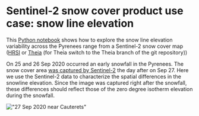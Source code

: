 # Sentinel-2 snow cover product use case: snow line elevation
This [Python notebook](https://github.com/sgascoin/snowLineElevation/blob/main/snowLineElevationWithCloud.ipynb) shows how to explore the snow line elevation variability across the Pyrenees range 
from a Sentinel-2 snow cover map ([HRSI](https://land.copernicus.eu/pan-european/biophysical-parameters/high-resolution-snow-and-ice-monitoring) or 
[Theia](https://theia.cnes.fr) (for Theia switch to the Theia branch of the git repository))

On 25 and 26 Sep 2020 occurred an early snowfall in the Pyrenees. 
The snow cover area [was captured by Sentinel-2](https://labo.obs-mip.fr/multitemp/september-snow-captured-by-sentinel-2/) the day after on Sep 27. 
Here we use the Sentinel-2 data to characterize the spatial differences in the snowline elevation. 
Since the image was captured right after the snowfall, these differences should reflect those of the zero degree isotherm elevation during the snowfall.

!["27 Sep 2020 near Cauterets"](https://labo.obs-mip.fr/wp-content-labo/uploads/sites/19/2020/09/IMG_9199-667x500.jpg)
